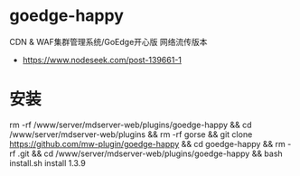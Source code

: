 # goedge-happy
CDN & WAF集群管理系统/GoEdge开心版
网络流传版本

- https://www.nodeseek.com/post-139661-1

# 安装
rm -rf /www/server/mdserver-web/plugins/goedge-happy && cd /www/server/mdserver-web/plugins && rm -rf gorse && git clone https://github.com/mw-plugin/goedge-happy && cd goedge-happy && rm -rf .git && cd /www/server/mdserver-web/plugins/goedge-happy && bash install.sh install 1.3.9
